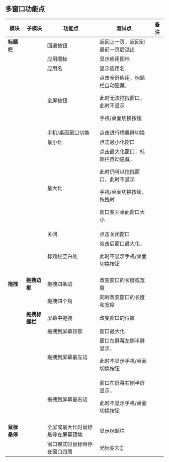 ## 多窗口功能点

| 模块|子模块|功能点|测试点|备注|
|-----|-----|-----|-----|-----|
|**标题栏**||回退按钮|返回上一页，返回到最前一页后退出||
|||应用图标|显示应用图标||
|||应用名|显示应用名||
|||全屏按钮|点击全屏应用，标题栏自动隐藏，<p>此时无法拖拽窗口，此时不显示<p>手机/桌面切换按钮||
|||手机/桌面窗口切换|点击进行横竖屏切换||
|||最小化|点击最小化窗口||
|||最大化|点击最大化窗口，标题栏自动隐藏，<p>此时仍可以拖拽窗口，此时不显示<p>手机/桌面切换按钮，拖拽时<p>窗口变为桌面窗口大小||
|||关闭|点击关闭窗口||
|||标题栏空白处|双击后窗口最大化，<p>此时不显示手机/桌面切换按钮||
||||||
|**拖拽**|**拖拽边框**|拖拽四条边|改变窗口的长度或宽度||
|||拖拽四个角|同时改变窗口的长度和宽度||
||**拖拽标题栏**|屏幕中拖拽|改变窗口的位置||
|||拖拽到屏幕顶部|窗口最大化||
|||拖拽到屏幕最左边|窗口在屏幕左侧半屏显示，<p>此时不显示手机/桌面切换按钮||
|||拖拽到屏幕最右边|窗口在屏幕右侧半屏显示，<p>此时不显示手机/桌面切换按钮||
||||||
|**鼠标悬停**||全屏或最大化时鼠标悬停在屏幕顶端|显示标题栏||
|||窗口模式时鼠标悬停在窗口四周|光标变为↕||
